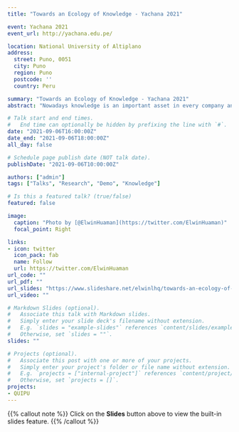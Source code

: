 ```yaml
---
title: "Towards an Ecology of Knowledge - Yachana 2021"

event: Yachana 2021
event_url: http://yachana.edu.pe/

location: National University of Altiplano
address:
  street: Puno, 0051
  city: Puno
  region: Puno
  postcode: ''
  country: Peru

summary: "Towards an Ecology of Knowledge - Yachana 2021"
abstract: "Nowadays knowledge is an important asset in every company and it is continuously collected and maintained to serve various purposes. During this presentation we will see how knowledge is created, transformed, and ends up being used by Google, Alexa, and Siri. This presentation also show the importance of an ecology of knowledge, how this knowledge affects our identity and the way we live."

# Talk start and end times.
#   End time can optionally be hidden by prefixing the line with `#`.
date: "2021-09-06T16:00:00Z"
date_end: "2021-09-06T18:00:00Z"
all_day: false

# Schedule page publish date (NOT talk date).
publishDate: "2021-09-06T10:00:00Z"

authors: ["admin"]
tags: ["Talks", "Research", "Demo", "Knowledge"]

# Is this a featured talk? (true/false)
featured: false

image:
  caption: "Photo by [@ElwinHuaman](https://twitter.com/ElwinHuaman)"
  focal_point: Right

links:
- icon: twitter
  icon_pack: fab
  name: Follow
  url: https://twitter.com/ElwinHuaman
url_code: ""
url_pdf: ""
url_slides: "https://www.slideshare.net/elwinlhq/towards-an-ecology-of-knowledge"
url_video: ""

# Markdown Slides (optional).
#   Associate this talk with Markdown slides.
#   Simply enter your slide deck's filename without extension.
#   E.g. `slides = "example-slides"` references `content/slides/example-slides.md`.
#   Otherwise, set `slides = ""`.
slides: ""

# Projects (optional).
#   Associate this post with one or more of your projects.
#   Simply enter your project's folder or file name without extension.
#   E.g. `projects = ["internal-project"]` references `content/project/deep-learning/index.md`.
#   Otherwise, set `projects = []`.
projects:
- QUIPU
---
```


{{% callout note %}}
Click on the **Slides** button above to view the built-in slides feature.
{{% /callout %}}